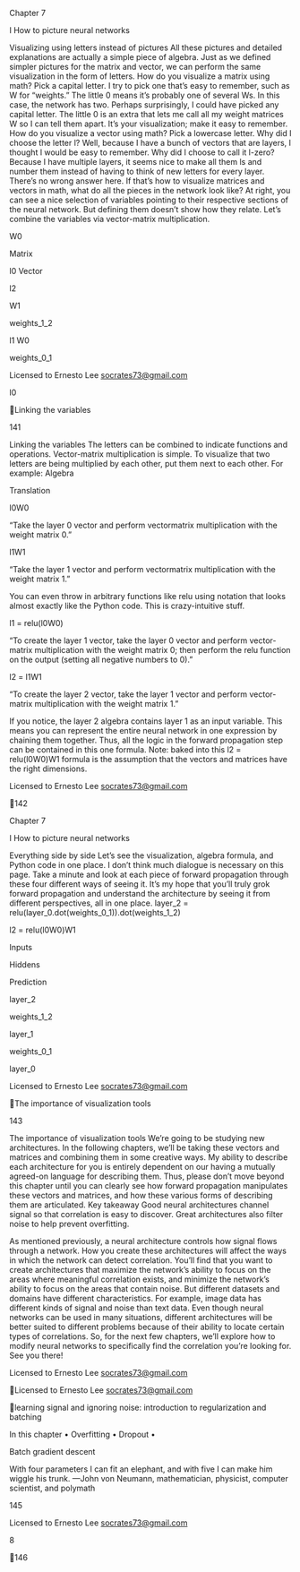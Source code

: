 Chapter 7

I How to picture neural networks

Visualizing using letters instead of pictures
All these pictures and detailed explanations are actually
a simple piece of algebra.
Just as we defined simpler pictures for the matrix
and vector, we can perform the same visualization
in the form of letters.
How do you visualize a matrix using math? Pick
a capital letter. I try to pick one that’s easy to
remember, such as W for “weights.” The little 0
means it’s probably one of several Ws. In this case,
the network has two. Perhaps surprisingly, I could
have picked any capital letter. The little 0 is an extra
that lets me call all my weight matrices W so I can
tell them apart. It’s your visualization; make it easy
to remember.
How do you visualize a vector using math? Pick a
lowercase letter. Why did I choose the letter l? Well,
because I have a bunch of vectors that are layers,
I thought l would be easy to remember. Why did
I choose to call it l-zero? Because I have multiple
layers, it seems nice to make all them ls and number
them instead of having to think of new letters for
every layer. There’s no wrong answer here.
If that’s how to visualize matrices and vectors
in math, what do all the pieces in the network
look like? At right, you can see a nice selection of
variables pointing to their respective sections of the
neural network. But defining them doesn’t show
how they relate. Let’s combine the variables via
vector-matrix multiplication.

W0

Matrix

l0
Vector

l2

W1

weights_1_2

l1
W0

weights_0_1

Licensed to Ernesto Lee <socrates73@gmail.com>

l0

Linking the variables

141

Linking the variables
The letters can be combined to indicate functions
and operations.
Vector-matrix multiplication is simple. To visualize that two letters are being multiplied by
each other, put them next to each other. For example:
Algebra

Translation

l0W0

“Take the layer 0 vector and perform vectormatrix multiplication with the weight matrix 0.”

l1W1

“Take the layer 1 vector and perform vectormatrix multiplication with the weight matrix 1.”

You can even throw in arbitrary functions like relu using notation that looks almost exactly
like the Python code. This is crazy-intuitive stuff.

l1 = relu(l0W0)

“To create the layer 1 vector, take the layer 0 vector
and perform vector-matrix multiplication with the
weight matrix 0; then perform the relu function on
the output (setting all negative numbers to 0).”

l2 = l1W1

“To create the layer 2 vector, take the layer 1 vector
and perform vector-matrix multiplication with the
weight matrix 1.”

If you notice, the layer 2 algebra contains layer 1 as an input variable. This means you
can represent the entire neural network in one expression by chaining them together.
Thus, all the logic in the forward propagation step can
be contained in this one formula. Note: baked into this
l2 = relu(l0W0)W1
formula is the assumption that the vectors and matrices
have the right dimensions.

Licensed to Ernesto Lee <socrates73@gmail.com>

142

Chapter 7

I How to picture neural networks

Everything side by side
Let’s see the visualization, algebra formula,
and Python code in one place.
I don’t think much dialogue is necessary on this page. Take a minute and look at each piece
of forward propagation through these four different ways of seeing it. It’s my hope that you’ll
truly grok forward propagation and understand the architecture by seeing it from different
perspectives, all in one place.
layer_2 = relu(layer_0.dot(weights_0_1)).dot(weights_1_2)

l2 = relu(l0W0)W1

Inputs

Hiddens

Prediction

layer_2

weights_1_2

layer_1

weights_0_1

layer_0

Licensed to Ernesto Lee <socrates73@gmail.com>

The importance of visualization tools

143

The importance of visualization tools
We’re going to be studying new architectures.
In the following chapters, we’ll be taking these vectors and matrices and combining them
in some creative ways. My ability to describe each architecture for you is entirely dependent
on our having a mutually agreed-on language for describing them. Thus, please don’t move
beyond this chapter until you can clearly see how forward propagation manipulates these
vectors and matrices, and how these various forms of describing them are articulated.
Key takeaway
Good neural architectures channel signal so that correlation is easy to discover. Great
architectures also filter noise to help prevent overfitting.

As mentioned previously, a neural architecture controls how signal flows through a network.
How you create these architectures will affect the ways in which the network can detect
correlation. You’ll find that you want to create architectures that maximize the network’s
ability to focus on the areas where meaningful correlation exists, and minimize the
network’s ability to focus on the areas that contain noise.
But different datasets and domains have different characteristics. For example, image data
has different kinds of signal and noise than text data. Even though neural networks can be
used in many situations, different architectures will be better suited to different problems
because of their ability to locate certain types of correlations. So, for the next few chapters,
we’ll explore how to modify neural networks to specifically find the correlation you’re
looking for. See you there!

Licensed to Ernesto Lee <socrates73@gmail.com>

Licensed to Ernesto Lee <socrates73@gmail.com>

learning signal and ignoring noise:
introduction to regularization and batching

In this chapter
•	Overfitting
•	Dropout
•	

Batch gradient descent

With four parameters I can fit an elephant, and with
five I can make him wiggle his trunk.
—John von Neumann, mathematician, physicist,
computer scientist, and polymath

145

Licensed to Ernesto Lee <socrates73@gmail.com>

8

146